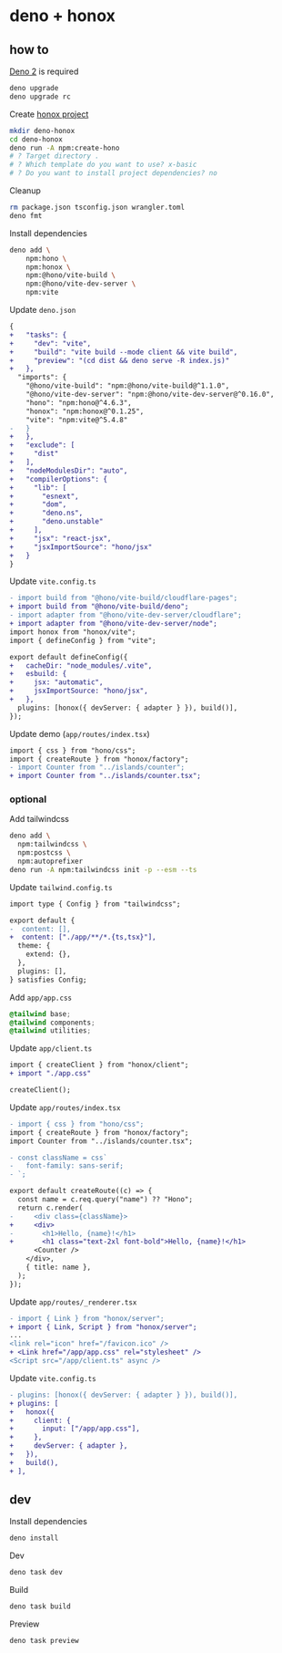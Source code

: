 # deno + honox

## how to

[Deno 2](https://deno.com/blog/v2.0-release-candidate) is required

```bash
deno upgrade
deno upgrade rc
```

Create [honox project](https://github.com/honojs/honox)

```bash
mkdir deno-honox
cd deno-honox
deno run -A npm:create-hono
# ? Target directory .
# ? Which template do you want to use? x-basic
# ? Do you want to install project dependencies? no
```

Cleanup

```bash
rm package.json tsconfig.json wrangler.toml
deno fmt
```

Install dependencies

```bash
deno add \
    npm:hono \
    npm:honox \
    npm:@hono/vite-build \
    npm:@hono/vite-dev-server \
    npm:vite
```

Update `deno.json`

```diff
{
+   "tasks": {
+     "dev": "vite",
+     "build": "vite build --mode client && vite build",
+     "preview": "(cd dist && deno serve -R index.js)"
+   },
  "imports": {
    "@hono/vite-build": "npm:@hono/vite-build@^1.1.0",
    "@hono/vite-dev-server": "npm:@hono/vite-dev-server@^0.16.0",
    "hono": "npm:hono@^4.6.3",
    "honox": "npm:honox@^0.1.25",
    "vite": "npm:vite@^5.4.8"
-   }
+   },
+   "exclude": [
+     "dist"
+   ],
+   "nodeModulesDir": "auto",
+   "compilerOptions": {
+     "lib": [
+       "esnext",
+       "dom",
+       "deno.ns",
+       "deno.unstable"
+     ],
+     "jsx": "react-jsx",
+     "jsxImportSource": "hono/jsx"
+   }
}
```

Update `vite.config.ts`

```diff
- import build from "@hono/vite-build/cloudflare-pages";
+ import build from "@hono/vite-build/deno";
- import adapter from "@hono/vite-dev-server/cloudflare";
+ import adapter from "@hono/vite-dev-server/node";
import honox from "honox/vite";
import { defineConfig } from "vite";

export default defineConfig({
+   cacheDir: "node_modules/.vite",
+   esbuild: {
+     jsx: "automatic",
+     jsxImportSource: "hono/jsx",
+   },
  plugins: [honox({ devServer: { adapter } }), build()],
});
```

Update demo (`app/routes/index.tsx`)

```diff
import { css } from "hono/css";
import { createRoute } from "honox/factory";
- import Counter from "../islands/counter";
+ import Counter from "../islands/counter.tsx";
```

### optional

Add tailwindcss

```bash
deno add \
  npm:tailwindcss \
  npm:postcss \
  npm:autoprefixer
deno run -A npm:tailwindcss init -p --esm --ts
```

Update `tailwind.config.ts`

```diff
import type { Config } from "tailwindcss";

export default {
-  content: [],
+  content: ["./app/**/*.{ts,tsx}"],
  theme: {
    extend: {},
  },
  plugins: [],
} satisfies Config;
```

Add `app/app.css`

```css
@tailwind base;
@tailwind components;
@tailwind utilities;
```

Update `app/client.ts`

```diff
import { createClient } from "honox/client";
+ import "./app.css"

createClient();
```

Update `app/routes/index.tsx`

```diff
- import { css } from "hono/css";
import { createRoute } from "honox/factory";
import Counter from "../islands/counter.tsx";

- const className = css`
-   font-family: sans-serif;
- `;

export default createRoute((c) => {
  const name = c.req.query("name") ?? "Hono";
  return c.render(
-     <div class={className}>
+     <div>
-       <h1>Hello, {name}!</h1>
+       <h1 class="text-2xl font-bold">Hello, {name}!</h1>
      <Counter />
    </div>,
    { title: name },
  );
});
```

Update `app/routes/_renderer.tsx`

```diff
- import { Link } from "honox/server";
+ import { Link, Script } from "honox/server";
...
<link rel="icon" href="/favicon.ico" />
+ <Link href="/app/app.css" rel="stylesheet" />
<Script src="/app/client.ts" async />
```

Update `vite.config.ts`

```diff
- plugins: [honox({ devServer: { adapter } }), build()],
+ plugins: [
+   honox({
+     client: {
+       input: ["/app/app.css"],
+     },
+     devServer: { adapter },
+   }),
+   build(),
+ ],
```

## dev

Install dependencies

```bash
deno install
```

Dev

```bash
deno task dev
```

Build

```bash
deno task build
```

Preview

```bash
deno task preview
```
